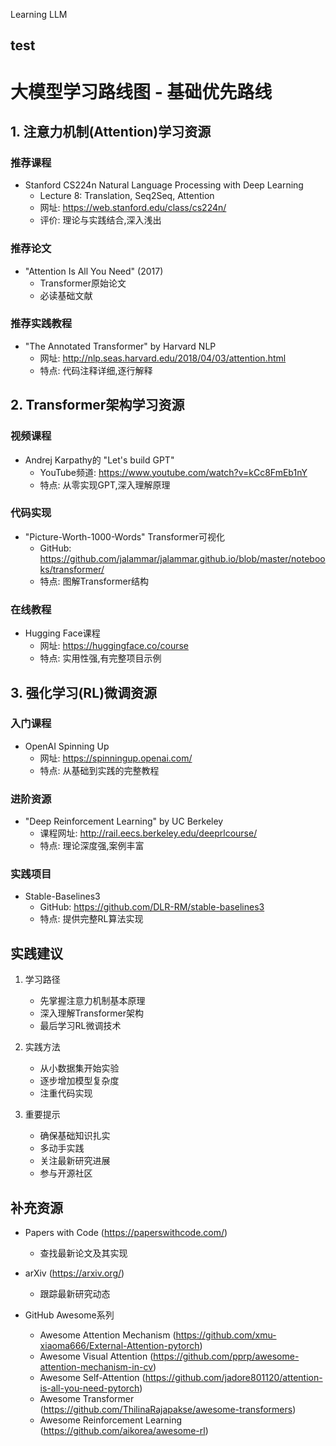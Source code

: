 

Learning LLM


## test
# 大模型学习路线图 - 基础优先路线

## 1. 注意力机制(Attention)学习资源

### 推荐课程
- Stanford CS224n Natural Language Processing with Deep Learning
  - Lecture 8: Translation, Seq2Seq, Attention
  - 网址: https://web.stanford.edu/class/cs224n/
  - 评价: 理论与实践结合,深入浅出

### 推荐论文
- "Attention Is All You Need" (2017)
  - Transformer原始论文
  - 必读基础文献

### 推荐实践教程
- "The Annotated Transformer" by Harvard NLP
  - 网址: http://nlp.seas.harvard.edu/2018/04/03/attention.html
  - 特点: 代码注释详细,逐行解释

## 2. Transformer架构学习资源

### 视频课程
- Andrej Karpathy的 "Let's build GPT" 
  - YouTube频道: https://www.youtube.com/watch?v=kCc8FmEb1nY
  - 特点: 从零实现GPT,深入理解原理

### 代码实现
- "Picture-Worth-1000-Words" Transformer可视化
  - GitHub: https://github.com/jalammar/jalammar.github.io/blob/master/notebooks/transformer/
  - 特点: 图解Transformer结构

### 在线教程
- Hugging Face课程
  - 网址: https://huggingface.co/course
  - 特点: 实用性强,有完整项目示例

## 3. 强化学习(RL)微调资源

### 入门课程
- OpenAI Spinning Up
  - 网址: https://spinningup.openai.com/
  - 特点: 从基础到实践的完整教程

### 进阶资源
- "Deep Reinforcement Learning" by UC Berkeley
  - 课程网址: http://rail.eecs.berkeley.edu/deeprlcourse/
  - 特点: 理论深度强,案例丰富

### 实践项目
- Stable-Baselines3
  - GitHub: https://github.com/DLR-RM/stable-baselines3
  - 特点: 提供完整RL算法实现

## 实践建议

1. 学习路径
   - 先掌握注意力机制基本原理
   - 深入理解Transformer架构
   - 最后学习RL微调技术

2. 实践方法
   - 从小数据集开始实验
   - 逐步增加模型复杂度
   - 注重代码实现

3. 重要提示
   - 确保基础知识扎实
   - 多动手实践
   - 关注最新研究进展
   - 参与开源社区

## 补充资源

- Papers with Code (https://paperswithcode.com/)
  - 查找最新论文及其实现
  
- arXiv (https://arxiv.org/)
  - 跟踪最新研究动态

- GitHub Awesome系列
  - Awesome Attention Mechanism (https://github.com/xmu-xiaoma666/External-Attention-pytorch)
  - Awesome Visual Attention (https://github.com/pprp/awesome-attention-mechanism-in-cv)
  - Awesome Self-Attention (https://github.com/jadore801120/attention-is-all-you-need-pytorch)
  - Awesome Transformer (https://github.com/ThilinaRajapakse/awesome-transformers)
  - Awesome Reinforcement Learning (https://github.com/aikorea/awesome-rl)